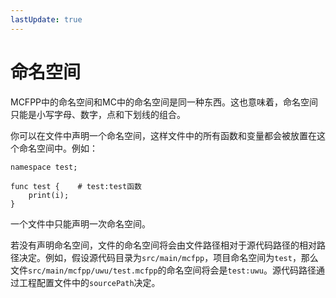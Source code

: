 ```yaml
---
lastUpdate: true
---
```


# 命名空间

MCFPP中的命名空间和MC中的命名空间是同一种东西。这也意味着，命名空间只能是小写字母、数字，点和下划线的组合。

你可以在文件中声明一个命名空间，这样文件中的所有函数和变量都会被放置在这个命名空间中。例如：

```mcfpp
namespace test;

func test {    # test:test函数
    print(i);
}
```

一个文件中只能声明一次命名空间。

若没有声明命名空间，文件的命名空间将会由文件路径相对于源代码路径的相对路径决定。例如，假设源代码目录为`src/main/mcfpp`，项目命名空间为`test`，那么文件`src/main/mcfpp/uwu/test.mcfpp`的命名空间将会是`test:uwu`。源代码路径通过工程配置文件中的`sourcePath`决定。
